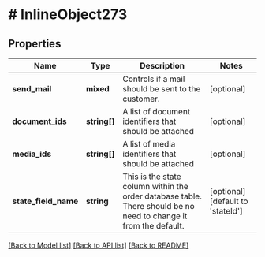 # # InlineObject273

## Properties

Name | Type | Description | Notes
------------ | ------------- | ------------- | -------------
**send_mail** | **mixed** | Controls if a mail should be sent to the customer. | [optional]
**document_ids** | **string[]** | A list of document identifiers that should be attached | [optional]
**media_ids** | **string[]** | A list of media identifiers that should be attached | [optional]
**state_field_name** | **string** | This is the state column within the order database table. There should be no need to change it from the default. | [optional] [default to 'stateId']

[[Back to Model list]](../../README.md#models) [[Back to API list]](../../README.md#endpoints) [[Back to README]](../../README.md)
